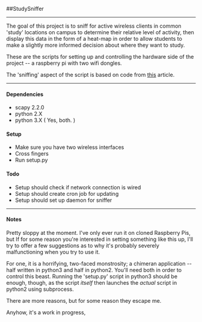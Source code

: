 ##StudySniffer
***

The goal of this project is to sniff for active wireless clients in common 'study' locations on campus to determine their relative level of activity, then display this data in the form of a heat-map in order to allow students to make a slightly more informed decision about where they want to study.

These are the scripts for setting up and controlling the hardware side of the project -- a raspberry pi with two wifi dongles.

The 'sniffing' aspect of the script is based on code from [this](http://pen-testing.sans.org/blog/2011/10/13/special-request-wireless-client-sniffing-with-scapy/comment-page-1/) article.

---

#### Dependencies
* scapy 2.2.0
* python 2.X
* python 3.X ( Yes, both. )

#### Setup
* Make sure you have two wireless interfaces
* Cross fingers
* Run setup.py

#### Todo
* Setup should check if network connection is wired
* Setup should create cron job for updating
* Setup should set up daemon for sniffer

---

#### Notes
Pretty sloppy at the moment. I've only ever run it on cloned Raspberry Pis, but If for some reason you're interested in setting something like this up, I'll try to offer a few suggestions as to why it's probably severely malfunctioning when you try to use it.

For one, it is a horrifying, two-faced monstrosity; a chimeran application -- half written in python3 and half in python2. You'll need both in order to control this beast. Running the 'setup.py' script in python3 should be enough, though, as the script *itself* then launches the *actual* script in python2 using subprocess.

There are more reasons, but for some reason they escape me.

Anyhow, it's a work in progress, 
